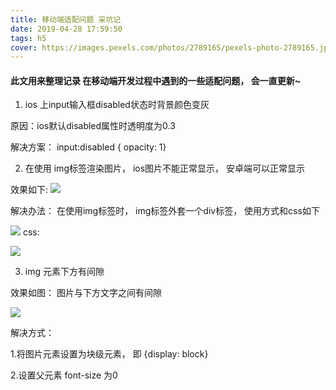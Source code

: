 ```yaml
---
title: 移动端适配问题 采坑记
date: 2019-04-28 17:59:50
tags: h5
cover: https://images.pexels.com/photos/2789165/pexels-photo-2789165.jpeg?auto=compress&cs=tinysrgb&dpr=2&w=500
---
```


#### 此文用来整理记录 在移动端开发过程中遇到的一些适配问题， 会一直更新~

1. ios 上input输入框disabled状态时背景颜色变灰

  原因：ios默认disabled属性时透明度为0.3

  解决方案： input:disabled  { opacity: 1}


2. 在使用 img标签渲染图片， ios图片不能正常显示， 安卓端可以正常显示

  效果如下:
  ![](https://user-gold-cdn.xitu.io/2019/7/8/16bd0b40b5d8178e?w=422&h=234&f=png&s=8535)

  解决办法： 在使用img标签时， img标签外套一个div标签， 使用方式和css如下

  ![](https://user-gold-cdn.xitu.io/2019/7/8/16bd0b659cb6d755?w=604&h=350&f=png&s=43368)
    css:

  ![](https://user-gold-cdn.xitu.io/2019/7/8/16bd0b6ca56eb99b?w=562&h=462&f=png&s=44561)


3. img 元素下方有间隙

  效果如图： 图片与下方文字之间有间隙

  ![](https://user-gold-cdn.xitu.io/2019/7/8/16bd0b7e3d0edbc3?w=338&h=224&f=png&s=23191)

  解决方式：

  1.将图片元素设置为块级元素， 即  {display: block}

  2.设置父元素 font-size 为0
